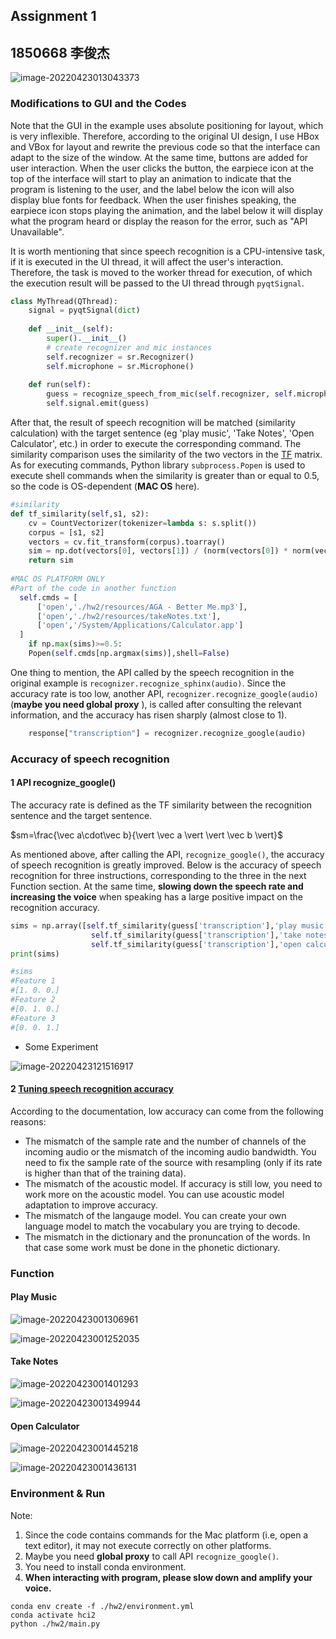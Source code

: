 

## Assignment 1

## 1850668 李俊杰

![image-20220423013043373](https://tva1.sinaimg.cn/large/e6c9d24ely1h1j18i896zj20gy0skjsu.jpg)

### Modifications to GUI and the Codes

Note that the GUI in the example uses absolute positioning for layout, which is very inflexible. Therefore, according to the original UI design, I use HBox and VBox for layout and rewrite the previous code so that the interface can adapt to the size of the window. At the same time, buttons are added for user interaction. When the user clicks the button, the earpiece icon at the top of the interface will start to play an animation to indicate that the program is listening to the user, and the label below the icon will also display blue fonts for feedback. When the user finishes speaking, the earpiece icon stops playing the animation, and the label below it will display what the program heard or display the reason for the error, such as "API Unavailable".

It is worth mentioning that since speech recognition is a CPU-intensive task, if it is executed in the UI thread, it will affect the user's interaction. Therefore, the task is moved to the worker thread for execution, of which the execution result will be passed to the UI thread through `pyqtSignal`.

```python
class MyThread(QThread):
    signal = pyqtSignal(dict)
    
    def __init__(self):
        super().__init__()
        # create recognizer and mic instances
        self.recognizer = sr.Recognizer()
        self.microphone = sr.Microphone()
    
    def run(self):
        guess = recognize_speech_from_mic(self.recognizer, self.microphone)
        self.signal.emit(guess)
```

After that, the result of speech recognition will be matched (similarity calculation) with the target sentence (eg 'play music', 'Take Notes', 'Open Calculator', etc.) in order to execute the corresponding command. The similarity comparison uses the similarity of the two vectors in the [TF](https://cloud.tencent.com/developer/article/1145941) matrix. As for executing commands, Python library `subprocess.Popen` is used to execute shell commands when the similarity is greater than or equal to 0.5, so the code is OS-dependent (**MAC OS** here).

```python
#similarity
def tf_similarity(self,s1, s2):
  	cv = CountVectorizer(tokenizer=lambda s: s.split())
  	corpus = [s1, s2]
  	vectors = cv.fit_transform(corpus).toarray()
  	sim = np.dot(vectors[0], vectors[1]) / (norm(vectors[0]) * norm(vectors[1]))
  	return sim
  
#MAC OS PLATFORM ONLY
#Part of the code in another function
  self.cmds = [
      ['open','./hw2/resources/AGA - Better Me.mp3'],
      ['open','./hw2/resources/takeNotes.txt'],
      ['open','/System/Applications/Calculator.app']
  ]
	if np.max(sims)>=0.5:
    Popen(self.cmds[np.argmax(sims)],shell=False)
```

One thing to mention, the API called by the speech recognition in the original example is `recognizer.recognize_sphinx(audio)`. Since the accuracy rate is too low, another API, `recognizer.recognize_google(audio)`(**maybe you need global proxy** ), is called after consulting the relevant information, and the accuracy has risen sharply (almost close to 1).

```python
	response["transcription"] = recognizer.recognize_google(audio)
```



### Accuracy of speech recognition

#### 1 API recognize_google()

The accuracy rate is defined as the TF similarity between the recognition sentence and the target sentence.

$sm=\frac{\vec a\cdot\vec b}{\vert \vec a \vert \vert \vec b \vert}$

As mentioned above, after calling the API, `recognize_google()`, the accuracy of speech recognition is greatly improved. Below is the accuracy of speech recognition for three instructions, corresponding to the three in the next Function section. At the same time, **slowing down the speech rate and increasing the voice** when speaking has a large positive impact on the recognition accuracy.

```python
sims = np.array([self.tf_similarity(guess['transcription'],'play music'),
                  self.tf_similarity(guess['transcription'],'take notes'),
                  self.tf_similarity(guess['transcription'],'open calculator')],dtype=np.float32)
print(sims)

#sims
#Feature 1
#[1. 0. 0.]
#Feature 2
#[0. 1. 0.]
#Feature 3
#[0. 0. 1.]
```

* Some Experiment

![image-20220423121516917](https://tva1.sinaimg.cn/large/e6c9d24ely1h1jj7m443qj20j009it91.jpg)

#### 2 [Tuning speech recognition accuracy](https://cmusphinx.github.io/wiki/tutorialtuning/)

According to the documentation, low accuracy can come from the following reasons:

* The mismatch of the sample rate and the number of channels of the incoming audio or the mismatch of the incoming audio bandwidth. You need to fix the sample rate of the source with resampling (only if its rate is higher than that of the training data).
* The mismatch of the acoustic model. If accuracy is still low, you need to work more on the acoustic model. You can use acoustic model adaptation to improve accuracy.
* The mismatch of the langauge model. You can create your own language model to match the vocabulary you are trying to decode.
* The mismatch in the dictionary and the pronuncation of the words. In that case some work must be done in the phonetic dictionary.

### Function

####  Play Music

![image-20220423001306961](https://tva1.sinaimg.cn/large/e6c9d24ely1h1j18lcpjnj205c01gdfm.jpg)

![image-20220423001252035](https://tva1.sinaimg.cn/large/e6c9d24ely1h1j18n0ltaj219j0u0q96.jpg)





#### Take Notes

![image-20220423001401293](https://tva1.sinaimg.cn/large/e6c9d24ely1h1j18r07kcj206001ct8h.jpg)

![image-20220423001349944](https://tva1.sinaimg.cn/large/e6c9d24ely1h1j18op86kj216w0sodim.jpg)

#### Open Calculator

![image-20220423001445218](https://tva1.sinaimg.cn/large/e6c9d24ely1h1j18tsthtj205o01ajr5.jpg)

![image-20220423001436131](https://tva1.sinaimg.cn/large/e6c9d24ely1h1j18vqo0kj20ua0scmzt.jpg)



### Environment & Run

Note: 

1. Since the code contains commands for the Mac platform (i.e, open a text editor), it may not execute correctly on other platforms.
2. Maybe you need **global proxy** to call API `recognize_google()`.
3. You need to install conda environment.
4. **When interacting with program, please slow down and amplify your voice.**

```shell
conda env create -f ./hw2/environment.yml
conda activate hci2
python ./hw2/main.py
```





